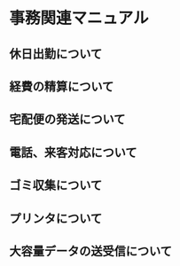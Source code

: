 # 事務関連マニュアル
## 休日出勤について
## 経費の精算について 
## 宅配便の発送について
## 電話、来客対応について
## ゴミ収集について
## プリンタについて
## 大容量データの送受信について
